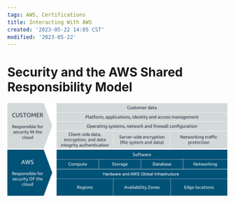```yaml
---
tags: AWS, Certifications
title: Interacting With AWS
created: '2023-05-22 14:05 CST'
modified: '2023-05-22'
---
```


# Security and the AWS Shared Responsibility Model

![Shared Responsibility Model (Security)](assets/images/shared-responsibility-model.png)
